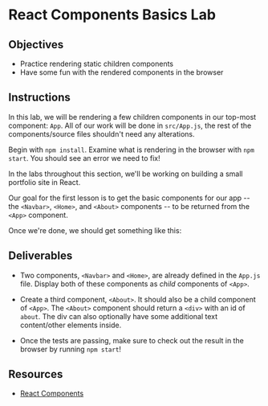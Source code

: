 # React Components Basics Lab

## Objectives

- Practice rendering static children components
- Have some fun with the rendered components in the browser

## Instructions

In this lab, we will be rendering a few children components in our top-most
component: `App`. All of our work will be done in `src/App.js`, the rest of the
components/source files shouldn't need any alterations.

Begin with `npm install`. Examine what is rendering in the browser
with `npm start`. You should see an error we need to fix!

In the labs throughout this section, we'll be working on building a small portfolio site in React.

Our goal for the first lesson is to get the basic components for our app -- the
`<Navbar>`, `<Home>`, and `<About>` components -- to be returned from the
`<App>` component.

Once we're done, we should get something like this:

<!-- demo image here -->

## Deliverables

- Two components, `<Navbar>` and `<Home>`, are already defined in the `App.js`
  file. Display both of these components as _child_ components of `<App>`.

- Create a third component, `<About>`. It should also be a child component of
  `<App>`. The `<About>` component should return a `<div>` with an id of
  `about`. The div can also optionally have some additional text content/other
  elements inside.

- Once the tests are passing, make sure to check out the result in the
  browser by running `npm start`!

## Resources

- [React Components](https://reactjs.org/docs/components-and-props.html)
